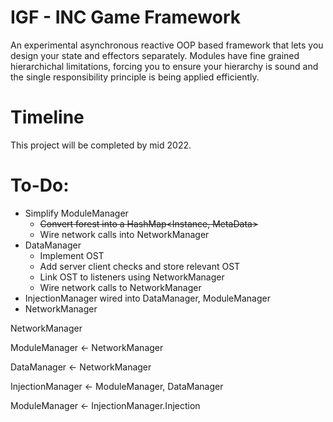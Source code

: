 # IGF - INC Game Framework

An experimental asynchronous reactive OOP based framework that lets you design your state and effectors separately. Modules have fine grained hierarchichal limitations, forcing you to ensure your hierarchy is sound and the single responsibility principle is being applied efficiently.

# Timeline

This project will be completed by mid 2022.

# To-Do:

- Simplify ModuleManager
  - ~~Convert forest into a HashMap<Instance, MetaData>~~
  - Wire network calls into NetworkManager
- DataManager
  - Implement OST
  - Add server client checks and store relevant OST
  - Link OST to listeners using NetworkManager
  - Wire network calls to NetworkManager
- InjectionManager wired into DataManager, ModuleManager
- NetworkManager

NetworkManager

ModuleManager <- NetworkManager

DataManager <- NetworkManager

InjectionManager <- ModuleManager, DataManager

ModuleManager <- InjectionManager.Injection
